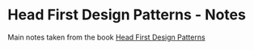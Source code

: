 # Head First Design Patterns - Notes

Main notes taken from the book [Head First Design Patterns](https://www.amazon.com/dp/0596007124/ref=cm_sw_em_r_mt_dp_U_FBUSEbK7JA6RE)
